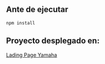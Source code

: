 ## Ante de ejecutar

`npm install`
## Proyecto desplegado en:
[Lading Page Yamaha](https://lading-page-yamaha.vercel.app/)
